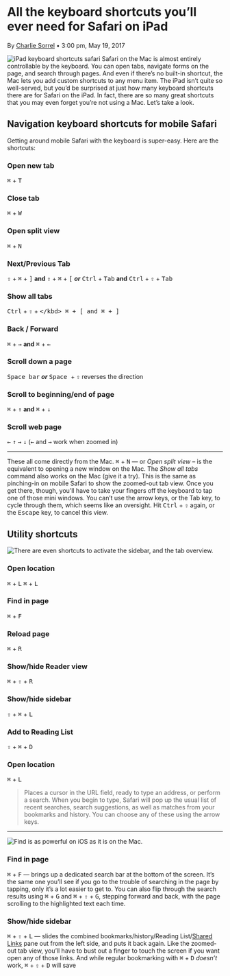 # All the keyboard shortcuts you’ll ever need for Safari on iPad

By [Charlie Sorrel](https://www.cultofmac.com/author/charlie-sorrel/ "Posts by Charlie Sorrel") • 3:00 pm, May 19, 2017

![iPad keyboard shortcuts safari](https://www.cultofmac.com/wp-content/uploads/2017/05/ipad-keys.jpg "All the keyboard shortcuts you’ll ever need for Safari on iPad")
Safari on the Mac is almost entirely controllable by the keyboard. You can open tabs, navigate forms on the page, and search through pages. And even if there’s no built-in shortcut, the Mac lets you add custom shortcuts to any menu item. The iPad isn’t quite so well-served, but you’d be surprised at just how many keyboard shortcuts there are for Safari on the iPad. In fact, there are so many great shortcuts that you may even forget you’re not using a Mac. Let’s take a look.

## Navigation keyboard shortcuts for mobile Safari

Getting around mobile Safari with the keyboard is super-easy. Here are the shortcuts:

### Open new tab
<kbd>⌘</kbd> + <kbd>T</kbd>

### Close tab
<kbd>⌘</kbd> + <kbd>W</kbd>

### Open split view
<kbd>⌘</kbd> + <kbd>N</kbd>

### Next/Previous Tab
<kbd>⇧</kbd> + <kbd>⌘</kbd> + <kbd>]</kbd> **and** <kbd>⇧</kbd> + <kbd>⌘</kbd> + <kbd>[</kbd>
_**or**_
<kbd>Ctrl</kbd> + <kbd>Tab</kbd>
**and**
<kbd>Ctrl</kbd> + <kbd>⇧</kbd> + <kbd>Tab</kbd>

### Show all tabs
<kbd>Ctrl</kbd> + <kbd>⇧</kbd> + <kbd>\</kbd>
<kbd>⌘</kbd> + <kbd>[</kbd>  and <kbd>⌘</kbd> + <kbd>]</kbd>

### Back / Forward
<kbd>⌘</kbd> + <kbd>→</kbd> **and** <kbd>⌘</kbd> + <kbd>←</kbd>

### Scroll down a page
<kbd>Space bar</kbd>
_**or**_
<kbd>Space </kbd> + <kbd>⇧</kbd>  reverses the direction

### Scroll to beginning/end of page
<kbd>⌘</kbd> + <kbd>↑</kbd> **and** <kbd>⌘</kbd> + <kbd>↓</kbd>

### Scroll web page
<kbd>←</kbd> <kbd>↑</kbd> <kbd>→</kbd> <kbd>↓</kbd>  (<kbd>←</kbd>  and <kbd>→</kbd>  work when zoomed in)

---

These all come directly from the Mac. <kbd>⌘</kbd> + <kbd>N</kbd> — or _Open split view_ – is the equivalent to opening a new window on the Mac. The _Show all tabs_ command also works on the Mac (give it a try). This is the same as pinching-in on mobile Safari to show the zoomed-out tab view. Once you get there, though, you’ll have to take your fingers off the keyboard to tap one of those mini windows. You can’t use the arrow keys, or the Tab key, to cycle through them, which seems like an oversight. Hit <kbd>Ctrl</kbd> + <kbd>⇧</kbd> again, or the <kbd>Escape</kbd> key, to cancel this view.

## Utility shortcuts

![There are even shortcuts to activate the sidebar, and the tab overview.](https://www.cultofmac.com/wp-content/uploads/2017/05/keyboard-shortcuts-safari.gif "Keyboard shortcuts safari")

### Open location
<kbd>⌘</kbd> + <kbd>L</kbd>  <kbd>⌘</kbd> + <kbd>L</kbd>

### Find in page
<kbd>⌘</kbd> + <kbd>F</kbd>

### Reload page
<kbd>⌘</kbd> + <kbd>R</kbd>

### Show/hide Reader view
<kbd>⌘</kbd> + <kbd>⇧</kbd> + <kbd>R</kbd>

### Show/hide sidebar
<kbd>⇧</kbd>  + <kbd>⌘</kbd> + <kbd>L</kbd>

### Add to Reading List
<kbd>⇧</kbd> + <kbd>⌘</kbd> + <kbd>D</kbd>

### Open location
<kbd>⌘</kbd> + <kbd>L</kbd>
> Places a cursor in the URL field, ready to type an address, or perform a search. When you begin to type, Safari will pop up the usual list of recent searches, search suggestions, as well as matches from your bookmarks and history. You can choose any of these using the arrow keys.

---

![Find is as powerful on iOS as it is on the Mac.](https://www.cultofmac.com/wp-content/uploads/2017/05/IMG_0510.jpg "Find keyboard shortcut ipad")

### Find in page 
<kbd>⌘</kbd> + <kbd>F</kbd>  — brings up a dedicated search bar at the bottom of the screen. It’s the same one you’ll see if you go to the trouble of searching in the page by tapping, only it’s a lot easier to get to. You can also flip through the search results using <kbd>⌘</kbd> + <kbd>G</kbd> and <kbd>⌘</kbd> + <kbd>⇧</kbd> + <kbd>G</kbd>, stepping forward and back, with the page scrolling to the highlighted text each time.

### Show/hide sidebar 
<kbd>⌘</kbd> + <kbd>⇧</kbd> + <kbd>L</kbd> — slides the combined bookmarks/history/Reading List/[Shared Links](https://www.cultofmac.com/480713/subscribe-to-news-in-safari-shared-links/) pane out from the left side, and puts it back again. Like the zoomed-out tab view, you’ll have to bust out a finger to touch the screen if you want open any of those links. And while regular bookmarking with <kbd>⌘</kbd> + <kbd>D</kbd>  _doesn’t_ work, <kbd>⌘</kbd> + <kbd>⇧</kbd> + <kbd>D</kbd> will save